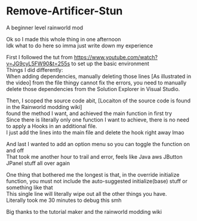 # Remove-Artificer-Stun
A beginner level rainworld mod

Ok so I made this whole thing in one afternoon\
Idk what to do here so imma just write down my experience

First I followed the tut from https://www.youtube.com/watch?v=JG9cyL5FW90&t=255s to set up the basic environment\
Things I did differently:\
When adding dependencies, manually deleting those lines [As illustrated in the video] from the file thingy cannot fix the errors, you need to manually delete those dependencies from the Solution Explorer in Visual Studio.

Then, I scoped the source code abit, [Locaiton of the source code is found in the Rainworld modding wiki]\
found the method I want, and achieved the main function in first try\
Since there is literally only one function I want to achieve, there is no need to apply a Hooks in an additional file.\
I just add the lines into the main file and delete the hook right away lmao

And last I wanted to add an option menu so you can toggle the function on and off\
That took me another hour to trail and error, feels like Java aws JButton JPanel stuff all over again

One thing that bothered me the longest is that, in the override initialize function, you must not include the auto-suggested initialize(base) stuff or something like that\
This single line will literally wipe out all the other things you have.\
Literally took me 30 minutes to debug this smh

Big thanks to the tutorial maker and the rainworld modding wiki

